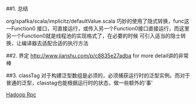 ##1. 总结

org/spafka/scala/implicitz/defaultValue.scala
巧妙的使用了隐式转换，func这一Function0 接口，可直接运行，或传入另一个Function0接口直接运行，而这里另一个Function0就是线程池的实现格式了，在必要的时候
可引入适当的隐士转换，让编译器去适配合适的执行方法

##2. 界定 http://www.jianshu.com/p/c8835e27adba for more detail讲的非常棒

##3. classTag 对于构建泛型数组是必须的，必须捕获运行时的泛型实例。而对于普通的泛型，classtag也能根据运行时的状态，做一些额外的'事'

[Hadoop Rpc](https://github.com/spafka/spark_deep/blob/master/hadoop-rpc/readme.md)